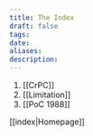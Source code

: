 ```yaml
---
title: The Index
draft: false
tags: 
date: 
aliases: 
description:
---
```

1. [[CrPC]]
2. [[Limitation]]
3. [[PoC 1988]]


[[index|Homepage]]